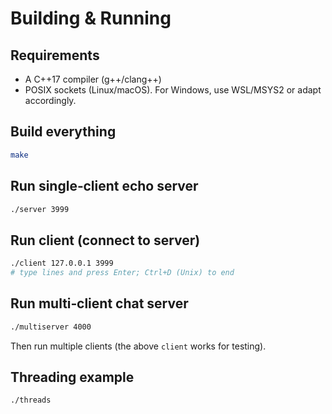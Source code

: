 # Building & Running

## Requirements
- A C++17 compiler (g++/clang++)
- POSIX sockets (Linux/macOS). For Windows, use WSL/MSYS2 or adapt accordingly.

## Build everything
```sh
make
```

## Run single‑client echo server
```sh
./server 3999
```

## Run client (connect to server)
```sh
./client 127.0.0.1 3999
# type lines and press Enter; Ctrl+D (Unix) to end
```

## Run multi‑client chat server
```sh
./multiserver 4000
```
Then run multiple clients (the above `client` works for testing).

## Threading example
```sh
./threads
```

